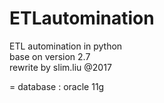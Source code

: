 # ETLautomination

ETL automination in python<br>
base on version 2.7<br>
rewrite by slim.liu @2017<br>

=
database : oracle 11g
